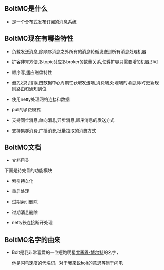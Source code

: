 ## BoltMQ是什么
* 是一个分布式发布订阅的消息系统 
## BoltMQ现在有哪些特性 
* 负载发送消息,除顺序消息之外所有的消息轮循发送到所有消息处理机器  
 
* 扩容非常方便,多topic对应多broker的数量关系,使得扩容只需要增加机器即可  
 
* 顺序写,适应磁盘特性  
 
* 避免宕机错误,由数据中心周期性获取发送端,消费端,处理端的消息,即时更新规则路由和通知到位  
 
* 使用netty处理网络连接和数据   

* pull的消费模式  
 
* 支持同步消息,单向消息,异步消息,顺序消息的发送方式   

* 支持集群消费,广播消费,批量拉取的消费方式   
## BoltMQ文档 
  
* [文档目录](https://github.com/jyunchyou/boltmq/blob/master/docs/README.md)  

 下面是待完善的功能模块 
* 索引持久化   
  
* 重启处理   

* 过期索引删除   

* 过期消息删除   

* netty长连接断开处理   
## BoltMQ名字的由来 
* Bolt是我非常喜爱的一位短跑明星[尤塞恩-博尔特](https://weibo.com/bolt?refer_flag=1001030101_)的名字，  
  
     他是闪电速度的代名词，对于我来说bolt的意思等同于闪电
